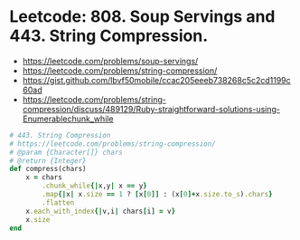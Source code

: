 # Leetcode: 808. Soup Servings and 443. String Compression.

- https://leetcode.com/problems/soup-servings/
- https://leetcode.com/problems/string-compression/
- https://gist.github.com/lbvf50mobile/ccac205eeeb738268c5c2cd1199c60ad
- https://leetcode.com/problems/string-compression/discuss/489129/Ruby-straightforward-solutions-using-Enumerablechunk_while

```Ruby
# 443. String Compression
# https://leetcode.com/problems/string-compression/
# @param {Character[]} chars
# @return {Integer}
def compress(chars)
    x = chars
        .chunk_while{|x,y| x == y}
        .map{|x| x.size == 1 ? [x[0]] : (x[0]+x.size.to_s).chars}
        .flatten
    x.each_with_index{|v,i| chars[i] = v}
    x.size
end
```